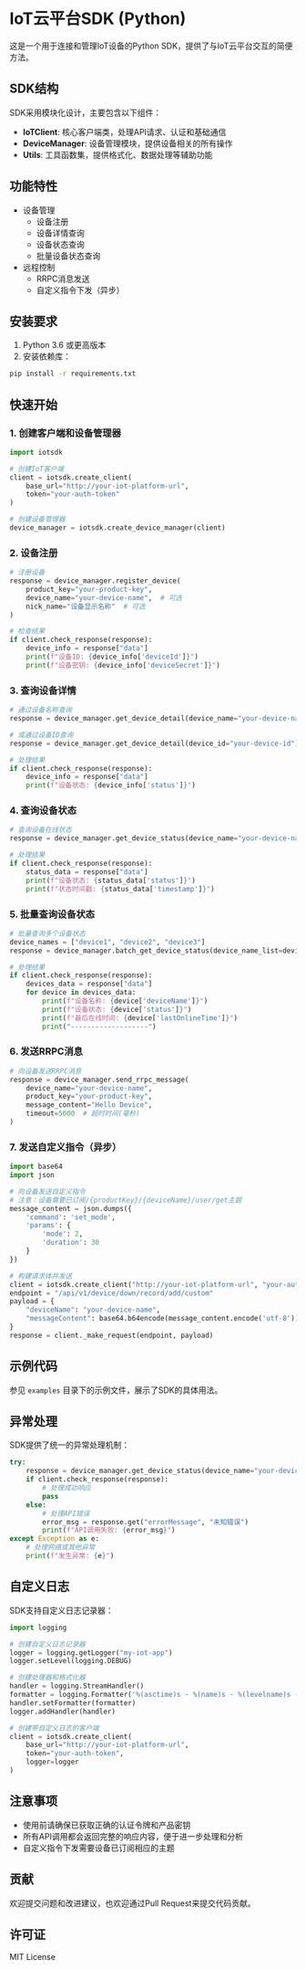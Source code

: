 # IoT云平台SDK (Python)

这是一个用于连接和管理IoT设备的Python SDK，提供了与IoT云平台交互的简便方法。

## SDK结构

SDK采用模块化设计，主要包含以下组件：

- **IoTClient**: 核心客户端类，处理API请求、认证和基础通信
- **DeviceManager**: 设备管理模块，提供设备相关的所有操作
- **Utils**: 工具函数集，提供格式化、数据处理等辅助功能

## 功能特性

- 设备管理
  - 设备注册
  - 设备详情查询
  - 设备状态查询
  - 批量设备状态查询
- 远程控制
  - RRPC消息发送
  - 自定义指令下发（异步）

## 安装要求

1. Python 3.6 或更高版本
2. 安装依赖库：

```bash
pip install -r requirements.txt
```

## 快速开始

### 1. 创建客户端和设备管理器

```python
import iotsdk

# 创建IoT客户端
client = iotsdk.create_client(
    base_url="http://your-iot-platform-url",
    token="your-auth-token"
)

# 创建设备管理器
device_manager = iotsdk.create_device_manager(client)
```

### 2. 设备注册

```python
# 注册设备
response = device_manager.register_device(
    product_key="your-product-key",
    device_name="your-device-name",  # 可选
    nick_name="设备显示名称"  # 可选
)

# 检查结果
if client.check_response(response):
    device_info = response["data"]
    print(f"设备ID: {device_info['deviceId']}")
    print(f"设备密钥: {device_info['deviceSecret']}")
```

### 3. 查询设备详情

```python
# 通过设备名称查询
response = device_manager.get_device_detail(device_name="your-device-name")

# 或通过设备ID查询
response = device_manager.get_device_detail(device_id="your-device-id")

# 处理结果
if client.check_response(response):
    device_info = response["data"]
    print(f"设备状态: {device_info['status']}")
```

### 4. 查询设备状态

```python
# 查询设备在线状态
response = device_manager.get_device_status(device_name="your-device-name")

# 处理结果
if client.check_response(response):
    status_data = response["data"]
    print(f"设备状态: {status_data['status']}")
    print(f"状态时间戳: {status_data['timestamp']}")
```

### 5. 批量查询设备状态

```python
# 批量查询多个设备状态
device_names = ["device1", "device2", "device3"]
response = device_manager.batch_get_device_status(device_name_list=device_names)

# 处理结果
if client.check_response(response):
    devices_data = response["data"]
    for device in devices_data:
        print(f"设备名称: {device['deviceName']}")
        print(f"设备状态: {device['status']}")
        print(f"最后在线时间: {device['lastOnlineTime']}")
        print("-------------------")
```

### 6. 发送RRPC消息

```python
# 向设备发送RRPC消息
response = device_manager.send_rrpc_message(
    device_name="your-device-name",
    product_key="your-product-key",
    message_content="Hello Device",
    timeout=5000  # 超时时间(毫秒)
)
```

### 7. 发送自定义指令（异步）

```python
import base64
import json

# 向设备发送自定义指令
# 注意：设备需要已订阅/{productKey}/{deviceName}/user/get主题
message_content = json.dumps({
    'command': 'set_mode',
    'params': {
        'mode': 2,
        'duration': 30
    }
})

# 构建请求体并发送
client = iotsdk.create_client("http://your-iot-platform-url", "your-auth-token")
endpoint = "/api/v1/device/down/record/add/custom"
payload = {
    "deviceName": "your-device-name",
    "messageContent": base64.b64encode(message_content.encode('utf-8')).decode('utf-8')
}
response = client._make_request(endpoint, payload)
```

## 示例代码

参见 `examples` 目录下的示例文件，展示了SDK的具体用法。

## 异常处理

SDK提供了统一的异常处理机制：

```python
try:
    response = device_manager.get_device_status(device_name="your-device-name")
    if client.check_response(response):
        # 处理成功响应
        pass
    else:
        # 处理API错误
        error_msg = response.get("errorMessage", "未知错误")
        print(f"API调用失败: {error_msg}")
except Exception as e:
    # 处理网络或其他异常
    print(f"发生异常: {e}")
```

## 自定义日志

SDK支持自定义日志记录器：

```python
import logging

# 创建自定义日志记录器
logger = logging.getLogger("my-iot-app")
logger.setLevel(logging.DEBUG)

# 创建处理器和格式化器
handler = logging.StreamHandler()
formatter = logging.Formatter('%(asctime)s - %(name)s - %(levelname)s - %(message)s')
handler.setFormatter(formatter)
logger.addHandler(handler)

# 创建带自定义日志的客户端
client = iotsdk.create_client(
    base_url="http://your-iot-platform-url",
    token="your-auth-token",
    logger=logger
)
```

## 注意事项

- 使用前请确保已获取正确的认证令牌和产品密钥
- 所有API调用都会返回完整的响应内容，便于进一步处理和分析
- 自定义指令下发需要设备已订阅相应的主题

## 贡献

欢迎提交问题和改进建议，也欢迎通过Pull Request来提交代码贡献。

## 许可证

MIT License